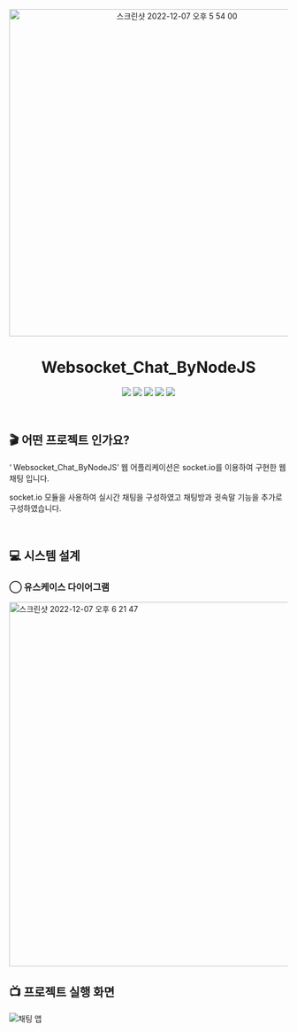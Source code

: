 
<div align="center">
  
<img width="591" alt="스크린샷 2022-12-07 오후 5 54 00" src="https://user-images.githubusercontent.com/81874493/206135092-2992d89d-ff24-49c6-95fc-4dd547ba2172.png">

<br>
	
# Websocket_Chat_ByNodeJS

<img src="https://img.shields.io/badge/javascript-F7DF1E?style=for-the-badge&logo=javascript&logoColor=black"> <img src="https://img.shields.io/badge/express-00000?style=for-the-badge&logo=express&logoColor=white"> <img src="https://img.shields.io/badge/socket.io-010101?style=for-the-badge&logo=socket.io&logoColor=white"> <img src="https://img.shields.io/badge/html-E34F26?style=for-the-badge&logo=html5&logoColor=white"> <img src="https://img.shields.io/badge/css-1572B6?style=for-the-badge&logo=css3&logoColor=white">


</div>



<br>

## 🎬 어떤 프로젝트 인가요?

 ‘ Websocket_Chat_ByNodeJS’ 웹 어플리케이션은 socket.io를 이용하여 구현한 웹 채팅 입니다.
 
socket.io 모듈을 사용하여 실시간 채팅을 구성하였고 채팅방과 귓속말 기능을 추가로 구성하였습니다.


<br>

## 💻 시스템 설계

###  ⃝ 유스케이스 다이어그램

<img width="658" alt="스크린샷 2022-12-07 오후 6 21 47" src="https://user-images.githubusercontent.com/81874493/206139356-87d629cb-ad9c-45fe-a0c3-1940056e4d10.png">

<br>



## 📺 프로젝트 실행 화면
  
![채팅 앱](https://user-images.githubusercontent.com/81874493/139880023-01c974b3-75e7-4b4f-9852-548bd36052cb.gif)
